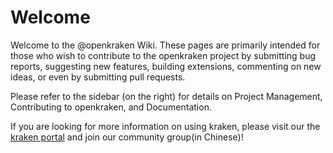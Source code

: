 # Welcome

Welcome to the @openkraken Wiki. These pages are primarily intended for those who wish to contribute to the openkraken project by submitting bug reports, suggesting new features, building extensions, commenting on new ideas, or even by submitting pull requests.

Please refer to the sidebar (on the right) for details on Project Management, Contributing to openkraken, and Documentation.

If you are looking for more information on using kraken, please visit our the [kraken portal](https://openkraken.com) and join our community group(in Chinese)!